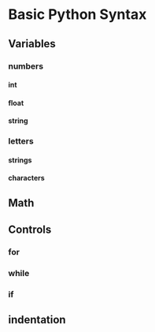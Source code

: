 # Basic Python Syntax

## Variables

### numbers

#### int

#### float

#### string

### letters

#### strings

#### characters

## Math

## Controls

### for

### while

### if

## indentation

